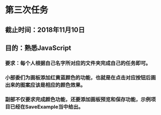 # 第三次任务
## 截止时间：2018年11月10日
## 目的：熟悉JavaScript
### 要求：每个人根据自己名字所对应的文件夹完成自己的任务即可。
### 小部委们为画板添加红黄蓝颜色的功能，也就是在点击对应按钮后画出来的图案应该是相应的颜色效果。
### 副部不仅要求完成颜色功能，还要添加画板预览和保存功能，示例项目已经在SaveExample当中给出。
